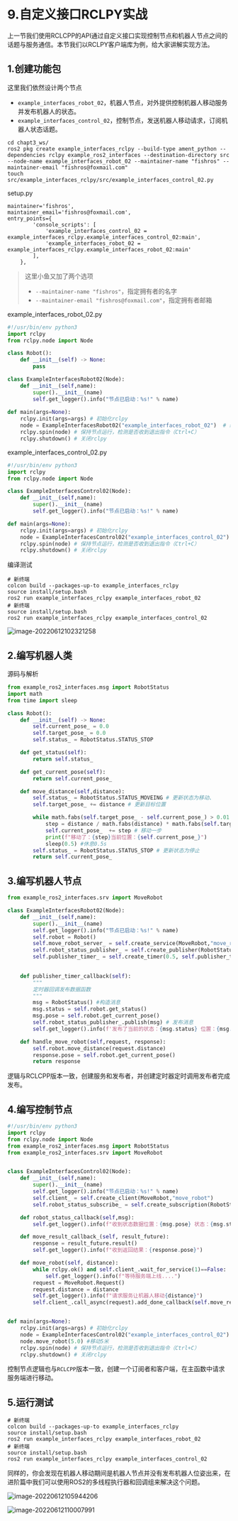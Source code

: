 # 9.自定义接口RCLPY实战

上一节我们使用RCLCPP的API通过自定义接口实现控制节点和机器人节点之间的话题与服务通信。本节我们以RCLPY客户端库为例，给大家讲解实现方法。

## 1.创建功能包

这里我们依然设计两个节点

- `example_interfaces_robot_02`，机器人节点，对外提供控制机器人移动服务并发布机器人的状态。
- `example_interfaces_control_02`，控制节点，发送机器人移动请求，订阅机器人状态话题。

```sherll
cd chapt3_ws/
ros2 pkg create example_interfaces_rclpy --build-type ament_python --dependencies rclpy example_ros2_interfaces --destination-directory src --node-name example_interfaces_robot_02 --maintainer-name "fishros" --maintainer-email "fishros@foxmail.com"
touch src/example_interfaces_rclpy/src/example_interfaces_control_02.py
```

setup.py

```shell
maintainer='fishros',
maintainer_email='fishros@foxmail.com',
entry_points={
        'console_scripts': [
            'example_interfaces_control_02 = example_interfaces_rclpy.example_interfaces_control_02:main',
            'example_interfaces_robot_02 = example_interfaces_rclpy.example_interfaces_robot_02:main'
        ],
    },
```

> 这里小鱼又加了两个选项
>
> - `--maintainer-name "fishros"`，指定拥有者的名字
> - `--maintainer-email "fishros@foxmail.com"`，指定拥有者邮箱

example_interfaces_robot_02.py

```python
#!/usr/bin/env python3
import rclpy
from rclpy.node import Node

class Robot():
    def __init__(self) -> None:
		pass        

class ExampleInterfacesRobot02(Node):
    def __init__(self,name):
        super().__init__(name)
        self.get_logger().info("节点已启动：%s!" % name)
        
def main(args=None):
    rclpy.init(args=args) # 初始化rclpy
    node = ExampleInterfacesRobot02("example_interfaces_robot_02")  # 新建一个节点
    rclpy.spin(node) # 保持节点运行，检测是否收到退出指令（Ctrl+C）
    rclpy.shutdown() # 关闭rclpy
```

example_interfaces_control_02.py

```python
#!/usr/bin/env python3
import rclpy
from rclpy.node import Node

class ExampleInterfacesControl02(Node):
    def __init__(self,name):
        super().__init__(name)
        self.get_logger().info("节点已启动：%s!" % name)

def main(args=None):
    rclpy.init(args=args) # 初始化rclpy
    node = ExampleInterfacesControl02("example_interfaces_control_02")  # 新建一个节点
    rclpy.spin(node) # 保持节点运行，检测是否收到退出指令（Ctrl+C）
    rclpy.shutdown() # 关闭rclpy
```

编译测试

```
# 新终端
colcon build --packages-up-to example_interfaces_rclpy
source install/setup.bash
ros2 run example_interfaces_rclpy example_interfaces_robot_02
# 新终端
source install/setup.bash
ros2 run example_interfaces_rclpy example_interfaces_control_02
```

![image-20220612102321258](9.自定义接口RCLPY实战/imgs/image-20220612102321258.png)

## 2.编写机器人类

源码与解析

```python
from example_ros2_interfaces.msg import RobotStatus
import math
from time import sleep

class Robot():
    def __init__(self) -> None:
        self.current_pose_ = 0.0
        self.target_pose_ = 0.0
        self.status_ = RobotStatus.STATUS_STOP

    def get_status(self):
        return self.status_

    def get_current_pose(self):
        return self.current_pose_

    def move_distance(self,distance):
        self.status_ = RobotStatus.STATUS_MOVEING # 更新状态为移动、
        self.target_pose_ += distance # 更新目标位置

        while math.fabs(self.target_pose_ - self.current_pose_) > 0.01:
            step = distance / math.fabs(distance) * math.fabs(self.target_pose_ - self.current_pose_) * 0.1 # 计算一步移动距离
            self.current_pose_  += step # 移动一步
            print(f"移动了：{step}当前位置：{self.current_pose_}")
            sleep(0.5) #休息0.5s
        self.status_ = RobotStatus.STATUS_STOP # 更新状态为停止
        return self.current_pose_
```

## 3.编写机器人节点

```python
from example_ros2_interfaces.srv import MoveRobot

class ExampleInterfacesRobot02(Node):
    def __init__(self,name):
        super().__init__(name)
        self.get_logger().info("节点已启动：%s!" % name)
        self.robot = Robot()
        self.move_robot_server_ = self.create_service(MoveRobot,"move_robot", self.handle_move_robot) 
        self.robot_status_publisher_ = self.create_publisher(RobotStatus,"robot_status", 10) 
        self.publisher_timer_ = self.create_timer(0.5, self.publisher_timer_callback)
    

    def publisher_timer_callback(self):
        """
        定时器回调发布数据函数
        """
        msg = RobotStatus() #构造消息
        msg.status = self.robot.get_status()
        msg.pose = self.robot.get_current_pose()
        self.robot_status_publisher_.publish(msg) # 发布消息
        self.get_logger().info(f'发布了当前的状态：{msg.status} 位置：{msg.pose}')

    def handle_move_robot(self,request, response):
        self.robot.move_distance(request.distance)
        response.pose = self.robot.get_current_pose()
        return response
```

逻辑与RCLCPP版本一致，创建服务和发布者，并创建定时器定时调用发布者完成发布。

## 4.编写控制节点

```python
#!/usr/bin/env python3
import rclpy
from rclpy.node import Node
from example_ros2_interfaces.msg import RobotStatus
from example_ros2_interfaces.srv import MoveRobot


class ExampleInterfacesControl02(Node):
    def __init__(self,name):
        super().__init__(name)
        self.get_logger().info("节点已启动：%s!" % name)
        self.client_ = self.create_client(MoveRobot,"move_robot") 
        self.robot_status_subscribe_ = self.create_subscription(RobotStatus,"robot_status",self.robot_status_callback,10)

    def robot_status_callback(self,msg):
        self.get_logger().info(f"收到状态数据位置：{msg.pose} 状态：{msg.status}")

    def move_result_callback_(self, result_future):
        response = result_future.result()
        self.get_logger().info(f"收到返回结果：{response.pose}")

    def move_robot(self, distance):
        while rclpy.ok() and self.client_.wait_for_service(1)==False:
            self.get_logger().info(f"等待服务端上线....")
        request = MoveRobot.Request()
        request.distance = distance
        self.get_logger().info(f"请求服务让机器人移动{distance}")
        self.client_.call_async(request).add_done_callback(self.move_result_callback_)


def main(args=None):
    rclpy.init(args=args) # 初始化rclpy
    node = ExampleInterfacesControl02("example_interfaces_control_02")  # 新建一个节点
    node.move_robot(5.0) #移动5米
    rclpy.spin(node) # 保持节点运行，检测是否收到退出指令（Ctrl+C）
    rclpy.shutdown() # 关闭rclpy
```

控制节点逻辑也与`RCLCPP`版本一致，创建一个订阅者和客户端，在主函数中请求服务端进行移动。

## 5.运行测试

```
# 新终端
colcon build --packages-up-to example_interfaces_rclpy
source install/setup.bash
ros2 run example_interfaces_rclpy example_interfaces_robot_02
# 新终端
source install/setup.bash
ros2 run example_interfaces_rclpy example_interfaces_control_02
```

同样的，你会发现在机器人移动期间是机器人节点并没有发布机器人位姿出来，在进阶篇中我们可以使用ROS2的多线程执行器和回调组来解决这个问题。

![image-20220612105944206](9.自定义接口RCLPY实战/imgs/image-20220612105944206.png)

![image-20220612110007991](9.自定义接口RCLPY实战/imgs/image-20220612110007991.png)
